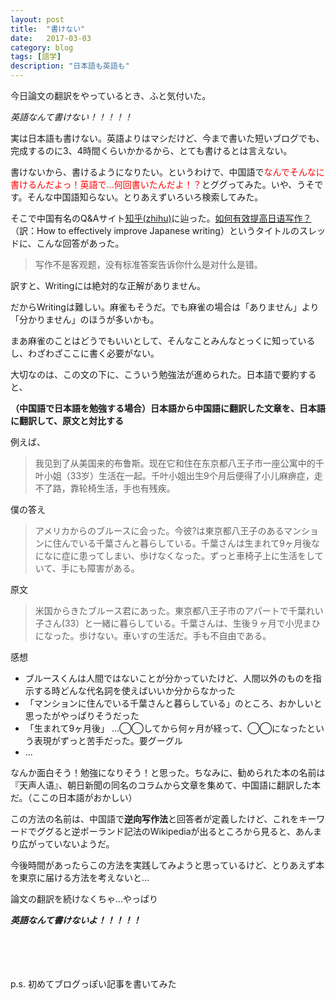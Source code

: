 ```yaml
---
layout: post
title:  "書けない"
date:   2017-03-03
category: blog
tags: [語学]
description: "日本語も英語も"
---
```


今日論文の翻訳をやっているとき、ふと気付いた。

*英語なんて書けない！！！！！*

実は日本語も書けない。英語よりはマシだけど、今まで書いた短いブログでも、完成するのに3、4時間くらいかかるから、とても書けるとは言えない。

書けないから、書けるようになりたい。というわけで、中国語で<font color="red">なんでそんなに書けるんだよっ！英語で...何回書いたんだよ！？</font>とググってみた。いや、うそです。そんな中国語知らない。とりあえずいろいろ検索してみた。

そこで中国有名のQ&Aサイト[知乎(zhihu)](https://ja.wikipedia.org/wiki/知乎)に辿った。[如何有效提高日语写作？](https://www.zhihu.com/question/27907557)（訳：How to effectively improve Japanese writing）というタイトルのスレッドに、こんな回答があった。

>写作不是客观题，没有标准答案告诉你什么是对什么是错。

訳すと、Writingには絶対的な正解がありません。

だからWritingは難しい。麻雀もそうだ。でも麻雀の場合は「ありません」より「分かりません」のほうが多いかも。

まあ麻雀のことはどうでもいいとして、そんなことみんなとっくに知っているし、わざわざここに書く必要がない。

大切なのは、この文の下に、こういう勉強法が進められた。日本語で要約すると、

**（中国語で日本語を勉強する場合）日本語から中国語に翻訳した文章を、日本語に翻訳して、原文と対比する**

例えば、

>我见到了从美国来的布鲁斯。现在它和住在东京都八王子市一座公寓中的千叶小姐（33岁）生活在一起。千叶小姐出生9个月后便得了小儿麻痹症，走不了路，靠轮椅生活，手也有残疾。

僕の答え

>アメリカからのブルースに会った。今彼?は東京都八王子のあるマンションに住んでいる千葉さんと暮らしている。千葉さんは生まれて9ヶ月後なになに症に患ってしまい、歩けなくなった。ずっと車椅子上に生活をしていて、手にも障害がある。

原文

>米国からきたブルース君にあった。東京都八王子市のアパートで千葉れい子さん(33）と一緒に暮らしている。千葉さんは、生後９ヶ月で小児まひになった。歩けない。車いすの生活だ。手も不自由である。

感想
* ブルースくんは人間ではないことが分かっていたけど、人間以外のものを指示する時どんな代名詞を使えばいいか分からなかった
* 「マンションに住んでいる千葉さんと暮らしている」のところ、おかしいと思ったがやっぱりそうだった
* 「生まれて9ヶ月後」 ...◯◯してから何ヶ月が経って、◯◯になったという表現がずっと苦手だった。要グーグル
* ...

なんか面白そう！勉強になりそう！と思った。ちなみに、勧められた本の名前は『天声人语』、朝日新聞の同名のコラムから文章を集めて、中国語に翻訳した本だ。（ここの日本語がおかしい）

この方法の名前は、中国語で**逆向写作法**と回答者が定義したけど、これをキーワードでググると逆ポーランド記法のWikipediaが出るところから見ると、あんまり広がっていないようだ。

今後時間があったらこの方法を実践してみようと思っているけど、とりあえず本を東京に届ける方法を考えないと…

論文の翻訳を続けなくちゃ...やっぱり

***英語なんて書けないよ！！！！！***

<br/>
<br/>
<br/>
<br/>
p.s. 初めてブログっぽい記事を書いてみた
